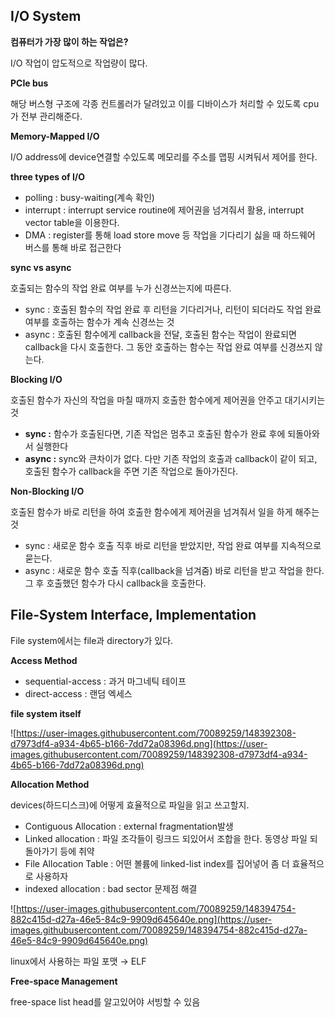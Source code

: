 ## I/O System

**컴퓨터가 가장 많이 하는 작업은?**

I/O 작업이 압도적으로 작업량이 많다.

**PCIe bus**

해당 버스형 구조에 각종 컨트롤러가 달려있고 이를 디바이스가 처리할 수 있도록 cpu가 전부 관리해준다.

**Memory-Mapped I/O**

I/O address에 device연결할 수있도록 메모리를 주소를 맵핑 시켜둬서 제어를 한다.

**three types of I/O**

- polling : busy-waiting(계속 확인)
- interrupt : interrupt service routine에 제어권을 넘겨줘서 활용, interrupt vector table을 이용한다.
- DMA : register를 통해 load store move 등 작업을 기다리기 싫을 때 하드웨어 버스를 통해 바로 접근한다

**sync vs async**

호출되는 함수의 작업 완료 여부를 누가 신경쓰는지에 따른다.

- sync :  호출된 함수의 작업 완료 후 리턴을 기다리거나, 리턴이 되더라도 작업 완료 여부를 호출하는 함수가 계속 신경쓰는 것
- async : 호출된 함수에게 callback을 전달, 호출된 함수는 작업이 완료되면 callback을 다시 호출한다. 그 동안 호출하는 함수는 작업 완료 여부를 신경쓰지 않는다.

**Blocking I/O**

호출된 함수가 자신의 작업을 마칠 때까지 호출한 함수에게 제어권을 안주고 대기시키는 것

- **sync :** 함수가 호출된다면, 기존 작업은 멈추고 호출된 함수가 완료 후에 되돌아와서 실행한다
- **async :** sync와 큰차이가 없다. 다만 기존 작업의 호출과 callback이 같이 되고, 호출된 함수가 callback을 주면 기존 작업으로 돌아가진다.
    
    

**Non-Blocking I/O**

호출된 함수가 바로 리턴을 하여 호출한 함수에게 제어권을 넘겨줘서 일을 하게 해주는 것

- sync : 새로운 함수 호출 직후 바로 리턴을 받았지만, 작업 완료 여부를 지속적으로 묻는다.
- async : 새로운 함수 호출 직후(callback을 넘겨줌) 바로 리턴을 받고 작업을 한다. 그 후 호출했던 함수가 다시 callback을 호출한다.

## File-System Interface, Implementation

File system에서는 file과 directory가 있다.

**Access Method**

- sequential-access : 과거 마그네틱 테이프
- direct-access : 랜덤 엑세스

**file system itself**

![https://user-images.githubusercontent.com/70089259/148392308-d7973df4-a934-4b65-b166-7dd72a08396d.png](https://user-images.githubusercontent.com/70089259/148392308-d7973df4-a934-4b65-b166-7dd72a08396d.png)

**Allocation Method**

devices(하드디스크)에 어떻게 효율적으로 파일을 읽고 쓰고할지.

- Contiguous Allocation : external fragmentation발생
- Linked allocation : 파일 조각들이 링크드 되있어서 조합을 한다. 동영상 파일 되돌아가기 등에 취약
- File Allocation Table : 어떤 볼륨에 linked-list index를 집어넣어 좀 더 효율적으로 사용하자
- indexed allocation : bad sector 문제점 해결

![https://user-images.githubusercontent.com/70089259/148394754-882c415d-d27a-46e5-84c9-9909d645640e.png](https://user-images.githubusercontent.com/70089259/148394754-882c415d-d27a-46e5-84c9-9909d645640e.png)

linux에서 사용하는 파일 포맷 → ELF

**Free-space Management**

free-space list head를 알고있어야 서빙할 수 있음
